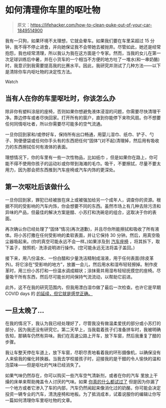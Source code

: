 # 如何清理你车里的呕吐物

> 原文：<https://lifehacker.com/how-to-clean-puke-out-of-your-car-1849514900>

我有一只狗，如果环境不太理想，它就会晕车。如果我们要在车里呆超过 15 分钟，我不得不停止进食，并向她保证我不会带她去被抛弃。尽管如此，她还是经常抱怨，我也经常清理，所以我认为我在这方面是个专家。然而，当我的女儿在第一次足球训练后中暑，并在小货车的一个相当不方便的地方吐了一堆水(和一串奶酪)时，我意识到我需要提高我的比赛水平。因此，我研究并测试了几种方法——以下是清除你车内呕吐物的决定性方法。

Watch

## 当有人在你的车里呕吐时，你该怎么办

除非你有塑料涂层的座椅，否则如果你想避免液体浸湿的问题，你需要尽快清理干净。靠边停车或者尽快回家。打开所有的窗户，直到你能停下来吹风扇。你不想要任何同情呕吐者，所以你需要尽可能多的空气流通。

一旦你回到家和/或停好车，保持所有出口畅通，用婴儿湿巾、纸巾、铲子、勺子、狗便便袋或任何你手头有的东西把任何“固体”(对不起)清理掉，然后用有吸收力的东西擦拭任何有液体的表面。

理想情况下，你的车里有一些一次性物品，比如纸巾 ，但是如果你在路上，你可能不得不使用你孩子的运动衫或你带到海滩的毛巾。吸干，不要擦拭，尽量不要太用力，因为那会把东西推到汽车座椅或汽车内饰的更深处。

## 第一次呕吐后该做什么

一旦你回到家，罪犯已经被放在床上或被强加给另一个成年人，调查你的资源。根据不同的受影响的汽车内饰，你会想要不同的东西。虽然市场上有几种去除污渍和异味的产品，但最佳的解决方案是醋、小苏打和洗碗皂的组合，这取决于你的表面。

再次确认你已经处理了“固体”情况(再次道歉)，并且尽你所能擦拭和吸收了所有液体。将小苏打撒在任何受影响的柔软表面，并让它保持 30 分钟。然后，用真空吸尘器吸起来。(你的真空可能永远不会一样。)如果涉及到 [汽车座椅](https://lifehacker.com/clean-your-car-seats-with-washing-soda-1580754520#!) ，将其拆下，取下盖子，按照机- 洗涤说明进行操作。(您可能永远无法将盖子盖回。)

接下来，用八份温水、一份白醋和少量洗洁精制成溶液，用于任何表面(除皮革外)。将它涂在“受影响的地方”，放置一会儿，然后用水和湿布轻轻擦掉。制作皮革时，用三份小苏打和一份温水调成糊状；涂抹膏并用湿布轻轻抚摸您的座椅。尽量吸干所有东西，然后尽可能长时间保持气流流动，以帮助它前进。

此外，这不在我的研究范围内，但我用漂白湿巾做了最后一次检查。也许它是早期 COVID days 的 [的延续，但它就是感觉正确。](https://lifehacker.com/bleach-kills-the-coronavirus-too-1842316113)

## 一旦太晚了…

在我的情况下，我认为我已经处理好了，尽管我没有做温柔爱抚的部分或小苏打的部分，因为我还没有研究它。第二天早上，当我载着孩子们准备拼车时，我被明确告知，那辆车仍然有异味。我们在高速公路上开车，放下车窗，然后我重复了醋的步骤。

我让车整天停在车道上，放下车窗，尽职尽责地看着我的环形摄像机，以确保没有人来偷我的催化转换器。当我去学校接孩子时，迎接我的是干醋的令人愉快的温和泡菜味——但是呕吐的气味已经消失了。

如果气味仍然存在，你可以购买一些汽车空气清新剂，或者在你的汽车 里放上干燥的床单来帮助掩盖令人讨厌的气味。如果 [你真的什么都试过了](https://lifehacker.com/use-a-paint-brush-and-baby-wipes-to-clean-your-cars-int-1835620927) 但是因为你漏了一个地方或者它渗入了车的内部，汽车仍然闻起来像消化过的奶酪，你可能会决定投资一辆专业的汽车，清洗座椅和地板。为了抵消成本，试着说服你的编辑让你写一篇如何清理你车里呕吐物的文章。